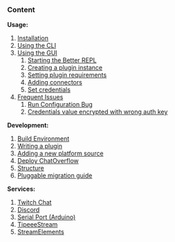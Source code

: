### Content

**Usage:**  
1. [Installation](usage/Installation.md)  
2. [Using the CLI](usage/Using-the-CLI.md)  
3. [Using the GUI](usage/Using-the-GUI.md)  
    1. [Starting the Better REPL](usage/Using-the-GUI.md#Starting-the-Better-REPL)  
    2. [Creating a plugin instance](usage/Using-the-GUI.md#Creating-a-plugin-instance)  
    3. [Setting plugin requirements](usage/Using-the-GUI.md#Setting-plugin-requirements)  
    4. [Adding connectors](usage/Using-the-GUI.md#Adding-connectors)  
    5. [Set credentials](usage/Using-the-GUI.md#Set-credentials)  
4. [Frequent Issues](usage/Frequent-Issues.md)  
    1. [Run Configuration Bug](usage/Frequent-Issues.md#Run-Configuration-Bug)  
    2. [Credentials value encrypted with wrong auth key](usage/Frequent-Issues.md#Credentials-value-encrypted-with-wrong-auth-key)  

**Development:**  
1. [Build Environment](development/Setting-up-the-Build-Environment.md)
2. [Writing a plugin](development/Writing-a-plugin.md)  
3. [Adding a new platform source](development/Adding-a-new-platform-source.md)  
4. [Deploy ChatOverflow](development/Deploy-ChatOverflow.md)
5. [Structure](development/Structure.md)
6. [Pluggable migration guide](development/Pluggable-migration-guide.md)

**Services:**
1. [Twitch Chat](services/Twitch-Chat.md)
2. [Discord](services/Discord.md)
3. [Serial Port (Arduino)](services/Serial.md)
4. [TipeeeStream](services/TipeeeStream.md)
5. [StreamElements](services/StreamElements.md)